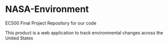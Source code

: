 # NASA-Environment
EC500 Final Project
Repository for our code

This product is a web application to track environmental changes across the United States
